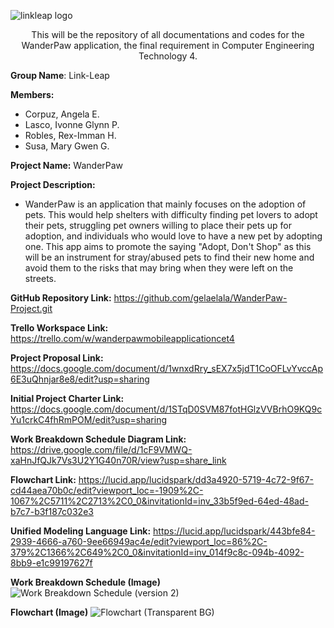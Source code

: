 ![linkleap logo](https://user-images.githubusercontent.com/92629668/236639699-b6549170-afb9-4e49-a5af-44331f336e04.png)

<p align = "center">This will be the repository of all documentations and codes for the WanderPaw application, the final requirement in Computer Engineering Technology 4.

**Group Name**: Link-Leap

**Members:**
 - Corpuz, Angela E.
 - Lasco, Ivonne Glynn P.
 - Robles, Rex-Imman H.
 - Susa, Mary Gwen G.

**Project Name:** WanderPaw

**Project Description:**
 - WanderPaw is an application that mainly focuses on the adoption of pets. This would help shelters with difficulty finding pet lovers to adopt their pets, struggling pet owners willing to place their pets up for adoption, and individuals who would love to have a new pet by adopting one. This app aims to promote the saying "Adopt, Don't Shop" as this will be an instrument for stray/abused pets to find their new home and avoid them to the risks that may bring when they were left on the streets.

**GitHub Repository Link:**
https://github.com/gelaelala/WanderPaw-Project.git 

**Trello Workspace Link:**
https://trello.com/w/wanderpawmobileapplicationcet4
 
 **Project Proposal Link:**
https://docs.google.com/document/d/1wnxdRry_sEX7x5jdT1CoOFLvYvccAp6E3uQhnjar8e8/edit?usp=sharing
 
 **Initial Project Charter Link:**
 https://docs.google.com/document/d/1STqD0SVM87fotHGlzVVBrhO9KQ9cYu1crkC4fhRmPOM/edit?usp=sharing

 **Work Breakdown Schedule Diagram Link:**
 https://drive.google.com/file/d/1cF9VMWQ-xaHnJfQJk7Vs3U2Y1G40n70R/view?usp=share_link
 
 **Flowchart Link:**
https://lucid.app/lucidspark/dd3a4920-5719-4c72-9f67-cd44aea70b0c/edit?viewport_loc=-1909%2C-1067%2C5711%2C2713%2C0_0&invitationId=inv_33b5f9ed-64ed-48ad-b7c7-b3f187c032e3
 
 **Unified Modeling Language Link:**
https://lucid.app/lucidspark/443bfe84-2939-4666-a760-9ee66949ac4e/edit?viewport_loc=86%2C-379%2C1366%2C649%2C0_0&invitationId=inv_014f9c8c-094b-4092-8bb9-e1c99197627f
 
**Work Breakdown Schedule (Image)**
![Work Breakdown Schedule (version 2)](https://github.com/gelaelala/WanderPaw-Project/assets/92629668/3bad9371-b4f2-40ef-bd13-55fd97316054)

**Flowchart (Image)**
![Flowchart (Transparent BG)](https://github.com/gelaelala/WanderPaw-Project/assets/92629668/fbbc7677-61e8-4646-87fd-87af94055689)


 
